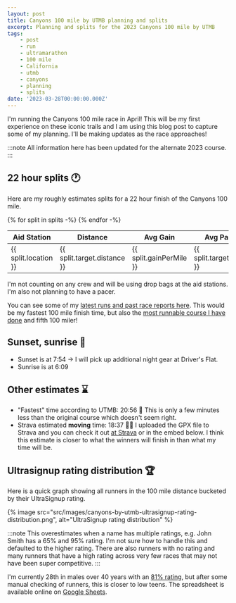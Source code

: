```yaml
---
layout: post
title: Canyons 100 mile by UTMB planning and splits
excerpt: Planning and splits for the 2023 Canyons 100 mile by UTMB
tags:
    - post
    - run
    - ultramarathon
    - 100 mile
    - California
    - utmb
    - canyons
    - planning
    - splits
date: '2023-03-28T00:00:00.000Z'
---
```


I'm running the Canyons 100 mile race in April! This will be my first experience on these iconic trails and I am using this blog post to capture some of my planning. I'll be making updates as the race approaches!

:::note
All information here has been updated for the alternate 2023 course.
:::

## 22 hour splits :clock1:

Here are my roughly estimates splits for a 22 hour finish of the Canyons 100 mile. 

<div class="mb-6">
    <table class="w-full">
    <thead>
    <tr class="font-bold bg-gray-800 text-xl border-b-2 mb-2">
    <th>Aid Station</th>
    <th>Distance</th>
    <th>Avg Gain</th>
    <th>Avg Pace</th>
    <th>Aid</th>
    <th>Clock</th>
    </tr>
    </thead>
    <tbody>
    {% for split in splits -%}
    <tr class="even:bg-gray-800 border-b-2 border-gray-900 py-4 px-2">
        <td>{{ split.location }}</td>
        <td>{{ split.target.distance }}</td>
        <td>{{ split.gainPerMile }}</td>
        <td>{{ split.target.pace }}</td>
        <td>{{ split.target.aid }}</td>
        <td>{{ split.target.time }}</td>
    </tr>
    {% endfor -%}
    </tbody>
    </table>
</div>

I'm not counting on any crew and will be using drop bags at the aid stations. I'm also not planning to have a pacer.

You can see some of my [latest runs and past race reports here](/run/#recent-activities). This would be my fastest 100 mile finish time, but also the [most runnable course I have done](https://ultrasignup.com/results_participant.aspx?fname=Justin&lname=Poehnelt#) and fifth 100 miler!

## Sunset, sunrise :sunrise:

- Sunset is at 7:54 -> I will pick up additional night gear at Driver's Flat.
- Sunrise is at 6:09

## Other estimates :hourglass:

- "Fastest" time according to UTMB: 20:56 :thinking: This is only a few minutes less than the original course which doesn't seem right.
- Strava estimated **moving** time: 18:37 :man_shrugging: I uploaded the GPX file to Strava and you can check it out [at Strava](https://www.strava.com/routes/3076999906543797568) or in the embed below. I think this estimate is closer to what the winners will finish in than what my time will be.

<div class="max-w-lg m-auto mb-4"><div class="strava-embed-placeholder" data-embed-type="route" data-embed-id="3076999906543797568" data-full-width="true"></div><script src="https://strava-embeds.com/embed.js"></script></div>

## Ultrasignup rating distribution :trophy:

Here is a quick graph showing all runners in the 100 mile distance bucketed by their UltraSignup rating.

{% image src="src/images/canyons-by-utmb-ultrasignup-rating-distribution.png", alt="UltraSignup rating distribution" %}

:::note
This overestimates when a name has multiple ratings, e.g. John Smith has a 65% and 95% rating. I'm not sure how to handle this and defaulted to the higher rating. There are also runners with no rating and many runners that have a high rating across very few races that may not have been super competitive.
:::

I'm currently 28th in males over 40 years with an [81% rating](https://ultrasignup.com/results_participant.aspx?fname=Justin&lname=Poehnelt), but after some manual checking of runners, this is closer to low teens. The spreadsheet is available online on [Google Sheets](https://docs.google.com/spreadsheets/d/10tMi06_DF0OZ39VeD3vrhUGx0R8tBfD7D9AZ7-qtESA/edit?usp=sharing).
